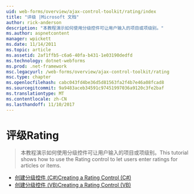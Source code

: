 ```yaml
---
uid: web-forms/overview/ajax-control-toolkit/rating/index
title: "评级 |Microsoft 文档"
author: rick-anderson
description: "本教程演示如何使用分级控件可让用户输入的项目或项级别。"
ms.author: aspnetcontent
manager: wpickett
ms.date: 11/14/2011
ms.topic: article
ms.assetid: 2af1ffb5-c6a6-40fa-b431-1e03190dedfd
ms.technology: dotnet-webforms
ms.prod: .net-framework
msc.legacyurl: /web-forms/overview/ajax-control-toolkit/rating
msc.type: chapter
ms.openlocfilehash: cabc043fd4be36d5d81563fa2f4b7e46a08fcad8
ms.sourcegitcommit: 9a9483aceb34591c97451997036a9120c3fe2baf
ms.translationtype: MT
ms.contentlocale: zh-CN
ms.lasthandoff: 11/10/2017
---
```

<a name="rating"></a><span data-ttu-id="d54bb-103">评级</span><span class="sxs-lookup"><span data-stu-id="d54bb-103">Rating</span></span>
====================
> <span data-ttu-id="d54bb-104">本教程演示如何使用分级控件可让用户输入的项目或项级别。</span><span class="sxs-lookup"><span data-stu-id="d54bb-104">This tutorial shows how to use the Rating control to let users enter ratings for articles or items.</span></span>


- [<span data-ttu-id="d54bb-105">创建分级控件 (C#)</span><span class="sxs-lookup"><span data-stu-id="d54bb-105">Creating a Rating Control (C#)</span></span>](creating-a-rating-control-cs.md)
- [<span data-ttu-id="d54bb-106">创建分级控件 (VB)</span><span class="sxs-lookup"><span data-stu-id="d54bb-106">Creating a Rating Control (VB)</span></span>](creating-a-rating-control-vb.md)
